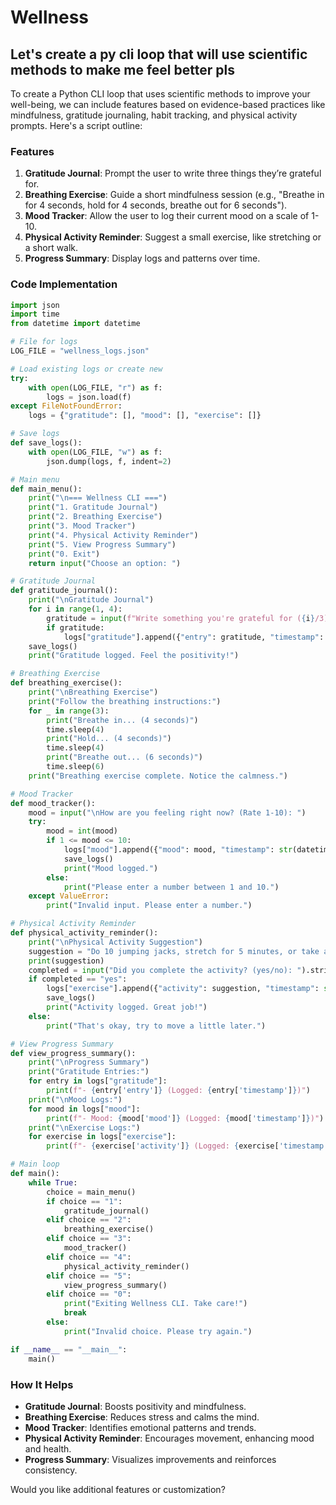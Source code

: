 # Wellness

## Let's create a py cli loop that will use scientific methods to make me feel better pls

To create a Python CLI loop that uses scientific methods to improve your well-being, we can include features based on evidence-based practices like mindfulness, gratitude journaling, habit tracking, and physical activity prompts. Here's a script outline:

### Features

1. **Gratitude Journal**: Prompt the user to write three things they’re grateful for.
2. **Breathing Exercise**: Guide a short mindfulness session (e.g., "Breathe in for 4 seconds, hold for 4 seconds, breathe out for 6 seconds").
3. **Mood Tracker**: Allow the user to log their current mood on a scale of 1-10.
4. **Physical Activity Reminder**: Suggest a small exercise, like stretching or a short walk.
5. **Progress Summary**: Display logs and patterns over time.

### Code Implementation

```python
import json
import time
from datetime import datetime

# File for logs
LOG_FILE = "wellness_logs.json"

# Load existing logs or create new
try:
    with open(LOG_FILE, "r") as f:
        logs = json.load(f)
except FileNotFoundError:
    logs = {"gratitude": [], "mood": [], "exercise": []}

# Save logs
def save_logs():
    with open(LOG_FILE, "w") as f:
        json.dump(logs, f, indent=2)

# Main menu
def main_menu():
    print("\n=== Wellness CLI ===")
    print("1. Gratitude Journal")
    print("2. Breathing Exercise")
    print("3. Mood Tracker")
    print("4. Physical Activity Reminder")
    print("5. View Progress Summary")
    print("0. Exit")
    return input("Choose an option: ")

# Gratitude Journal
def gratitude_journal():
    print("\nGratitude Journal")
    for i in range(1, 4):
        gratitude = input(f"Write something you're grateful for ({i}/3): ")
        if gratitude:
            logs["gratitude"].append({"entry": gratitude, "timestamp": str(datetime.now())})
    save_logs()
    print("Gratitude logged. Feel the positivity!")

# Breathing Exercise
def breathing_exercise():
    print("\nBreathing Exercise")
    print("Follow the breathing instructions:")
    for _ in range(3):
        print("Breathe in... (4 seconds)")
        time.sleep(4)
        print("Hold... (4 seconds)")
        time.sleep(4)
        print("Breathe out... (6 seconds)")
        time.sleep(6)
    print("Breathing exercise complete. Notice the calmness.")

# Mood Tracker
def mood_tracker():
    mood = input("\nHow are you feeling right now? (Rate 1-10): ")
    try:
        mood = int(mood)
        if 1 <= mood <= 10:
            logs["mood"].append({"mood": mood, "timestamp": str(datetime.now())})
            save_logs()
            print("Mood logged.")
        else:
            print("Please enter a number between 1 and 10.")
    except ValueError:
        print("Invalid input. Please enter a number.")

# Physical Activity Reminder
def physical_activity_reminder():
    print("\nPhysical Activity Suggestion")
    suggestion = "Do 10 jumping jacks, stretch for 5 minutes, or take a short walk."
    print(suggestion)
    completed = input("Did you complete the activity? (yes/no): ").strip().lower()
    if completed == "yes":
        logs["exercise"].append({"activity": suggestion, "timestamp": str(datetime.now())})
        save_logs()
        print("Activity logged. Great job!")
    else:
        print("That's okay, try to move a little later.")

# View Progress Summary
def view_progress_summary():
    print("\nProgress Summary")
    print("Gratitude Entries:")
    for entry in logs["gratitude"]:
        print(f"- {entry['entry']} (Logged: {entry['timestamp']})")
    print("\nMood Logs:")
    for mood in logs["mood"]:
        print(f"- Mood: {mood['mood']} (Logged: {mood['timestamp']})")
    print("\nExercise Logs:")
    for exercise in logs["exercise"]:
        print(f"- {exercise['activity']} (Logged: {exercise['timestamp']})")

# Main loop
def main():
    while True:
        choice = main_menu()
        if choice == "1":
            gratitude_journal()
        elif choice == "2":
            breathing_exercise()
        elif choice == "3":
            mood_tracker()
        elif choice == "4":
            physical_activity_reminder()
        elif choice == "5":
            view_progress_summary()
        elif choice == "0":
            print("Exiting Wellness CLI. Take care!")
            break
        else:
            print("Invalid choice. Please try again.")

if __name__ == "__main__":
    main()
```

### How It Helps

-   **Gratitude Journal**: Boosts positivity and mindfulness.
-   **Breathing Exercise**: Reduces stress and calms the mind.
-   **Mood Tracker**: Identifies emotional patterns and trends.
-   **Physical Activity Reminder**: Encourages movement, enhancing mood and health.
-   **Progress Summary**: Visualizes improvements and reinforces consistency.

Would you like additional features or customization?
